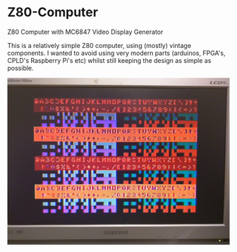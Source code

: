 # Z80-Computer
Z80 Computer with MC6847 Video Display Generator

This is a relatively simple Z80 computer, using (mostly) vintage components.
I wanted to avoid using very modern parts (arduinos, FPGA's, CPLD's Raspberry Pi's etc) whilst still keeping the design as simple as possible.

![Screenshot](images/IMG_20170513_222104.jpg)


